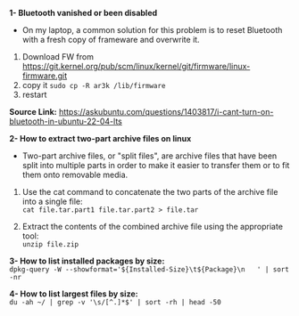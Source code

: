 **1- Bluetooth vanished or been disabled**
- On my laptop, a common solution for this problem is to reset Bluetooth with a fresh copy of frameware and overwrite it. 

1. Download FW from https://git.kernel.org/pub/scm/linux/kernel/git/firmware/linux-firmware.git   <br />
2. copy it ``` sudo cp -R ar3k /lib/firmware ```
3. restart

**Source Link:**  https://askubuntu.com/questions/1403817/i-cant-turn-on-bluetooth-in-ubuntu-22-04-lts

**2- How to extract two-part archive files on linux**
- Two-part archive files, or "split files", are archive files that have been split into multiple parts in order to make it easier to transfer them or to fit them onto removable media.


1. Use the cat command to concatenate the two parts of the archive file into a single file: <br/>
``` cat file.tar.part1 file.tar.part2 > file.tar ```

2. Extract the contents of the combined archive file using the appropriate tool: <br/>
``` unzip file.zip ```

**3- How to list installed packages by size:** <br/>
``` dpkg-query -W --showformat='${Installed-Size}\t${Package}\n   ' | sort -nr ```

**4- How to list largest files by size:** <br/>
```du -ah ~/ | grep -v '\s/[^.]*$' | sort -rh | head -50```

